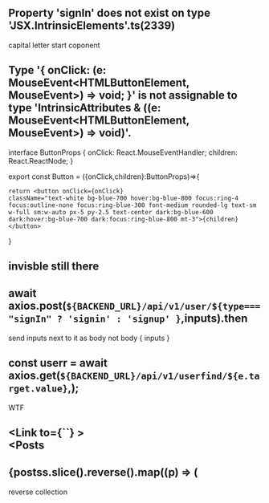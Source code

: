 ## Property 'signIn' does not exist on type 'JSX.IntrinsicElements'.ts(2339)
capital letter start coponent 


## Type '{ onClick: (e: MouseEvent<HTMLButtonElement, MouseEvent>) => void; }' is not assignable to type 'IntrinsicAttributes & ((e: MouseEvent<HTMLButtonElement, MouseEvent>) => void)'.


interface ButtonProps {
    onClick: React.MouseEventHandler<HTMLButtonElement>;
    children: React.ReactNode;
  }

export const Button = ({onClick,children}:ButtonProps)=>{

    return <button onClick={onClick}
    className="text-white bg-blue-700 hover:bg-blue-800 focus:ring-4 focus:outline-none focus:ring-blue-300 font-medium rounded-lg text-sm w-full sm:w-auto px-5 py-2.5 text-center dark:bg-blue-600 dark:hover:bg-blue-700 dark:focus:ring-blue-800 mt-3">{children}</button>
}


## invisble still there 

## await axios.post(`${BACKEND_URL}/api/v1/user/${type==="signIn" ? 'signin' : 'signup' }`,inputs).then
send inputs next to it as body not 
body {
  inputs
}

##         const userr = await axios.get(`${BACKEND_URL}/api/v1/userfind/${e.target.value}`,);
WTF 


##       <Link to={``}  ><div className=''><Posts 

##      {postss.slice().reverse().map((p) => (
reverse collection
